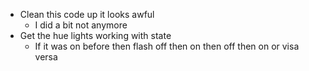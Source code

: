 * Clean this code up it looks awful
    * I did a bit not anymore
* Get the hue lights working with state
    * If it was on before then flash off then on then off then on or visa versa
